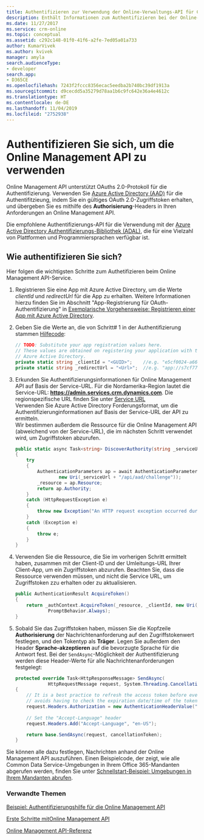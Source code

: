 ```yaml
---
title: Authentifizieren zur Verwendung der Online-Verwaltungs-API für Common Data Service | Microsoft-Dokumentation
description: Enthält Informationen zum Authentifizieren bei der Online-Verwaltungs-API, um umgebungsbezogene Vorgänge auszuführen.
ms.date: 11/27/2017
ms.service: crm-online
ms.topic: conceptual
ms.assetid: c292c148-01f0-41f6-a2fe-7ed05a01a733
author: KumarVivek
ms.author: kvivek
manager: amyla
search.audienceType:
- developer
search.app:
- D365CE
ms.openlocfilehash: 7243f2fccc8356ecac5eedba2b740bc39df1913a
ms.sourcegitcommit: d9cecdd5a35279d78aa1b6c9fc642e36a4e4612c
ms.translationtype: HT
ms.contentlocale: de-DE
ms.lasthandoff: 11/04/2019
ms.locfileid: "2752938"
---
```

# <a name="authenticate-to-use-the-online-management-api"></a>Authentifizieren Sie sich, um die Online Management API zu verwenden

Online Management API unterstützt OAuths 2.0-Protokoll für die Authentifizierung. Verwenden Sie [Azure Active Directory (AAD)](https://docs.microsoft.com/azure/active-directory/active-directory-whatis) für die Authentifitzieung, indem Sie ein gültiges OAuth 2.0-Zugriffstoken erhalten, und übergeben Sie es mithilfe des **Authorisierung**-Headers in Ihren Anforderungen an Online Management API.

Die empfohlene Authentifizierungs-API für die Verwendung mit der [Azure Active Directory Authentifizierungs-Bibliothek (ADAL)](https://docs.microsoft.com/azure/active-directory/develop/active-directory-authentication-libraries), die für eine Vielzahl von Plattformen und Programmiersprachen verfügbar ist. 

## <a name="how-to-authenticate"></a>Wie authentifizieren Sie sich?

Hier folgen die wichtigsten Schritte zum Authetifizieren beim Online Management API-Service. 

1. Registrieren Sie eine App mit Azure Active Directory, um die Werte *clientId* und *redirectUrl* für die App zu erhalten. Weitere Informationen hierzu finden Sie im Abschnitt "App-Registrierung für OAuth-Authentifizierung" in [Exemplarische Vorgehensweise: Registrieren einer App mit Azure Active Directory](/powerapps/developer/common-data-service/walkthrough-register-app-azure-active-directory).

1. Geben Sie die Werte an, die von Schritt# 1 in der Authentifizierung stammen [Hilfecode](sample-authentication-helper.md):

    ```csharp
    // TODO: Substitute your app registration values here.
    // These values are obtained on registering your application with the 
    // Azure Active Directory.
    private static string _clientId = "<GUID>";    //e.g. "e5cf0024-a66a-4f16-85ce-99ba97a24bb2"
    private static string _redirectUrl = "<Url>";  //e.g. "app://s7cf7712-b773-4f16-92b3-34cs97a25cc7"
    ```

1. Erkunden Sie Authentifizierungsinformationen für Online Management API auf Basis der Service-URL. Für die Nordamerika-Region lautet die Service-URL: **https://admin.services.crm.dynamics.com**. Die regionspezifische URL finden Sie unter [Service URL](get-started-online-management-api.md#service-url)<br /> Verwenden Sie Azure Active Directory Forderungsformat, um die Authentifizierunginformationen auf Basis der Service-URL der API zu ermitteln.<br />Wir bestimmen außerdem die Ressource für die Online Management API (abweichend von der Service-URL), die im nächsten Schritt verwendet wird, um Zugriffstoken abzurufen.

    ```csharp
    public static async Task<string> DiscoverAuthority(string _serviceUrl)
    {
        try
        {
            AuthenticationParameters ap = await AuthenticationParameters.CreateFromResourceUrlAsync(
                    new Uri(_serviceUrl + "/api/aad/challenge"));
            _resource = ap.Resource;
            return ap.Authority;
        }
        catch (HttpRequestException e)
        {
            throw new Exception("An HTTP request exception occurred during authority discovery.", e);
        }
        catch (Exception e)
        {
            throw e;
        }
    }
    ```
1. Verwenden Sie die Ressource, die Sie im vorherigen Schritt ermittelt haben, zusammen mit der Client-ID und der Umleitungs-URL Ihrer Client-App, um ein Zugriffstoken abzurufen. Beachten Sie, dass die Ressource verwenden müssen, und nicht die Service URL, um Zugriffstoken zzu erhalten oder zu aktualisieren.

    ```csharp
    public AuthenticationResult AcquireToken()
    {
        return _authContext.AcquireToken(_resource, _clientId, new Uri(_redirectUrl),
                PromptBehavior.Always);
    }        
    ```

1. Sobald Sie das Zugriffstoken haben, müssen Sie die Kopfzeile **Authorisierung** der Nachrichtenanforderung auf den Zugriffstokenwert festlegen, und den Tokentyp als **Träger**. Legen Sie außerdem den Header **Sprache-akzeptieren** auf die bevorzugte Sprache für die Antwort fest. Bei der `SendAsync`-Möglichkeit der Authentifizierung werden diese Header-Werte für alle Nachrichtenanforderungen festgelegt:

    ```csharp
    protected override Task<HttpResponseMessage> SendAsync(
                HttpRequestMessage request, System.Threading.CancellationToken cancellationToken)
    {
        // It is a best practice to refresh the access token before every message request is sent. Doing so
        // avoids having to check the expiration date/time of the token. This operation is quick.
        request.Headers.Authorization = new AuthenticationHeaderValue("Bearer", _auth.AcquireToken().AccessToken);
        
        // Set the "Accept-Language" header
        request.Headers.Add("Accept-Language", "en-US");

        return base.SendAsync(request, cancellationToken);
    }
    ```

Sie können alle dazu festlegen, Nachrichten anhand der Online Management API auszuführen. Einen Beispielcode, der zeigt, wie alle Common Data Service-Umgebungen in Ihrem Office 365-Mandanten abgerufen werden, finden Sie unter [Schnellstart-Beispiel: Umgebungen in Ihrem Mandanten abrufen](sample-quick-start.md).


### <a name="related-topics"></a>Verwandte Themen  

[Beispiel: Authentifizierungshilfe für die Online Management API](sample-authentication-helper.md)

[Erste Schritte mitOnline Management API](get-started-online-management-api.md)

[Online Management API-Referenz](/rest/api/admin.services.crm.dynamics.com)
